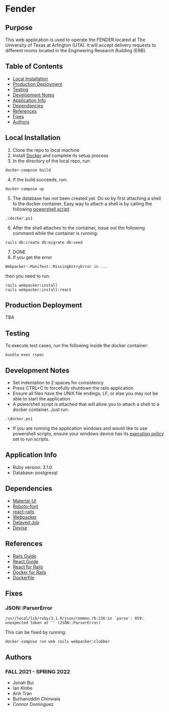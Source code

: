 # Fender
## Purpose
This web application is used to operate the FENDER located at The University of Texas at Arlington (UTA). It will accept delivery requests to different rooms located in the Engineering Research Building (ERB).


## Table of Contents
* [Local Installation](#local-installation)
* [Production Deployment](#production-deployment)
* [Testing](#testing)
* [Development Notes](#development-notes)
* [Application Info](#application-info)
* [Dependencies](#dependencies)
* [References](#references)
* [Fixes](#fixes)
* [Authors](#authors)


## Local Installation
1. Clone the repo to local machine
2. Install [Docker](https://www.docker.com/get-started) and complete its setup process
3. In the directory of the local repo, run:
```
docker-compose build
```
4. If the build succeeds, run:
```
docker-compose up
```
5. The database has not been created yet. Do so by first attaching a shell to the docker container. Easy way to attach a shell is by calling the following [powershell script](#development-notes):
```
.\docker.ps1
```
6. After the shell attaches to the container, issue out the following command while the container is running:
```
rails db:create db:migrate db:seed
```
7. DONE
8. If you get the error
```
Webpacker::Manifest::MissingEntryError in ...
```
then you need to run:
```
rails webpacker:install
rails webpacker:install:react
```


## Production Deployment
TBA


## Testing
To execute test cases, run the following inside the docker container:
```
bundle exec rspec
```


## Development Notes
- Set indentation to 2 spaces for consistency
- Press CTRL+C to forcefully shutdown the rails application
- Ensure all files have the UNIX file endings, LF, or else you may not be able to start the application
- A powershell script is attached that will allow you to attach a shell to a docker container. Just run:
```
.\docker.ps1
```
- If you are running the application windows and would like to use powershell scripts, ensure your 
windows device has its [execution policy](https://docs.microsoft.com/en-us/powershell/module/microsoft.powershell.security/set-executionpolicy?view=powershell-7.2) set to run scripts.


## Application Info
* Ruby version: 3.1.0
* Database: postgresql


## Dependencies
* [Material-UI](https://mui.com/)
* [Roboto-font](https://fonts.google.com/specimen/Roboto)
* [react-rails](https://github.com/reactjs/react-rails)
* [Webpacker](https://rubygems.org/gems/webpacker/versions/0.1)
* [Delayed Job](https://github.com/collectiveidea/delayed_job)
* [Devise](https://github.com/heartcombo/devise)


## References
* [Rails Guide](https://guides.rubyonrails.org/index.html)
* [React Guide](https://reactjs.org/docs/)
* [React for Rails](https://github.com/reactjs/react-rails)
* [Docker for Rails](https://docs.docker.com/samples/rails/)
* [Dockerfile](https://docs.docker.com/engine/reference/builder/)

## Fixes
### JSON::ParserError
```
/usr/local/lib/ruby/3.1.0/json/common.rb:216:in `parse': 859: unexpected token at '' (JSON::ParserError)
```
This can be fixed by running:
```
docker-compose run web rails webpacker:clobber
```

## Authors
### FALL 2021 - SPRING 2022
- Jonah Bui
- Ian Klobe
- Anh Tran
- Burhanuddin Chinwala
- Connor Dominguez
